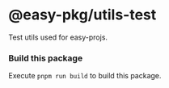 # @easy-pkg/utils-test

Test utils used for easy-projs.

### Build this package

Execute `pnpm run build` to build this package.
